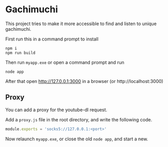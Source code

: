 # Gachimuchi
This project tries to make it more accessible to find and listen to unique gachimuchi.

First run this in a command prompt to install
```
npm i
npm run build
```

Then run `myapp.exe` or open a command prompt and run 
```
node app
```
After that open http://127.0.0.1:3000 in a browser (or http://localhost:3000)

## Proxy
You can add a proxy for the youtube-dl request.

Add a `proxy.js` file in the root directory, and write the following code.
```js
module.exports = 'socks5://127.0.0.1:<port>'
```
Now relaunch `myapp.exe`, or close the old `node app`, and start a new.
